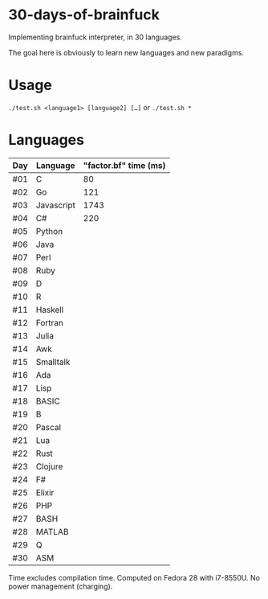# 30-days-of-brainfuck
Implementing brainfuck interpreter, in 30 languages.

The goal here is obviously to learn new languages and new paradigms.

# Usage
`./test.sh <language1> [language2] […]` or `./test.sh *`

# Languages
| Day | Language   | "factor.bf" time (ms) |
|-----|------------|-----------------------|
| #01 | C          | 80                    |
| #02 | Go         | 121                   |
| #03 | Javascript | 1743                  |
| #04 | C#         | 220                   |
| #05 | Python     | |
| #06 | Java       | |
| #07 | Perl       | |
| #08 | Ruby       | |
| #09 | D          | |
| #10 | R          | |
| #11 | Haskell    | |
| #12 | Fortran    | |
| #13 | Julia      | |
| #14 | Awk        | |
| #15 | Smalltalk  | |
| #16 | Ada        | |
| #17 | Lisp       | |
| #18 | BASIC      | |
| #19 | B          | |
| #20 | Pascal     | |
| #21 | Lua        | |
| #22 | Rust       | |
| #23 | Clojure    | |
| #24 | F#         | |
| #25 | Elixir     | |
| #26 | PHP        | |
| #27 | BASH       | |
| #28 | MATLAB     | |
| #29 | Q          | |
| #30 | ASM        | |

Time excludes compilation time.
Computed on Fedora 28 with i7-8550U.
No power management (charging).
